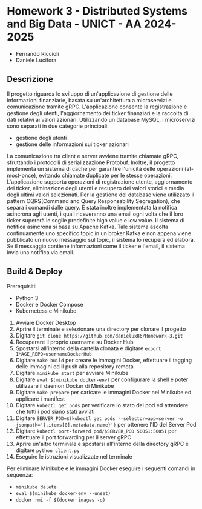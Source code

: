 # Homework 3 - Distributed Systems and Big Data - UNICT - AA 2024-2025
- Fernando Riccioli
- Daniele Lucifora

## Descrizione
Il progetto riguarda lo sviluppo di un'applicazione di gestione delle informazioni finanziarie, basata su un'architettura a microservizi e comunicazione tramite gRPC. 
L'applicazione consente la registrazione e gestione degli utenti, l'aggiornamento dei ticker finanziari e la raccolta di dati relativi ai valori azionari. 
Utilizzando un database MySQL, i microservizi sono separati in due categorie principali:
- gestione degli utenti 
- gestione delle informazioni sui ticker azionari

La comunicazione tra client e server avviene tramite chiamate gRPC, sfruttando i protocolli di serializzazione Protobuf.
Inoltre, il progetto implementa un sistema di cache per garantire l'unicità delle operazioni (at-most-once), evitando chiamate duplicate per le stesse operazioni.
L'applicazione supporta operazioni di registrazione utente, aggiornamento dei ticker, eliminazione degli utenti e recupero dei valori storici e media degli ultimi valori selezionati.
Per la gestione del database viene utilizzato il pattern CQRS(Command and Query Responsability Segregation), che separa i comandi dalle query.
È stata inoltre implementata la notifica asincrona agli utenti, i quali riceveranno una email ogni volta che il loro ticker supererà le soglie predefinite high value e low value.
Il sistema di notifica asincrona si basa su Apache Kafka. Tale sistema ascolta continuamente uno specifico topic in un broker Kafka e non appena viene pubblicato un nuovo messaggio sul topic, il sistema lo recupera ed elabora. Se il messaggio contiene informazioni come il ticker e l'email, il sistema invia una notifica via email.

## Build & Deploy
Prerequisiti:
- Python 3
- Docker e Docker Compose
- Kubernetess e Minikube

1. Avviare Docker Desktop
2. Aprire il terminale e selezionare una directory per clonare il progetto
3. Digitare `git clone https://github.com/danielux86/Homework-3.git`
4. Recuperare il proprio username su Docker Hub
5. Spostarsi all'interno della cartella clonata e digitare `export IMAGE_REPO=usernameDockerHub` 
6. Digitare `make build` per creare le immagini Docker, effettuare il tagging delle immagini ed il push alla repository remota
7. Digitare `minikube start` per avviare Minikube
8. Digitare `eval $(minikube docker-env)` per configurare la shell e poter utilizzare il daemon Docker di Minikube
9. Digitare `make prepare` per caricare le immagini Docker nel Minikube ed applicare i manifest
10. Digitare `kubectl get pods` per verificare lo stato dei pod ed attendere che tutti i pod siano stati avviati
11. Digitare `SERVER_POD=$(kubectl get pods --selector=app=server -o jsonpath='{.items[0].metadata.name}')` per ottenere l'ID del Server Pod
12. Digitare `kubectl port-forward pod/$SERVER_POD 50051:50051` per effettuare il port forwarding per il server gRPC
13. Aprire un'altro terminale e spostarsi all'interno della directory gRPC e digitare `python client.py`
14. Eseguire le istruzioni visualizzate nel terminale


Per eliminare Minikube e le immagini Docker eseguire i seguenti comandi in sequenza:
- `minikube delete`
- `eval $(minikube docker-env --unset)`
- `docker rmi -f $(docker images -q)`